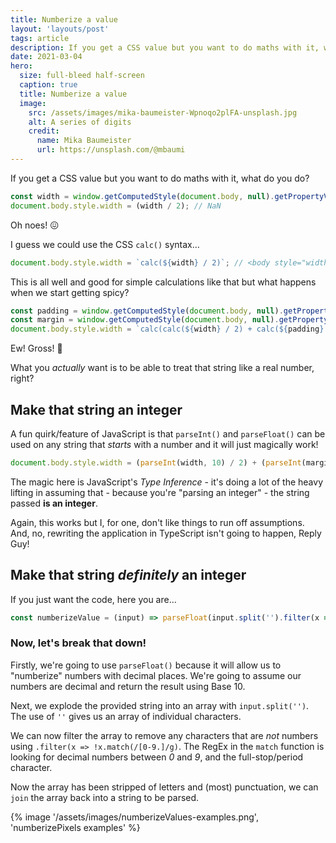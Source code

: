 ```yaml
---
title: Numberize a value
layout: 'layouts/post'
tags: article
description: If you get a CSS value but you want to do maths with it, what do you do? Let's find out!
date: 2021-03-04
hero:
  size: full-bleed half-screen
  caption: true
  title: Numberize a value
  image:
    src: /assets/images/mika-baumeister-Wpnoqo2plFA-unsplash.jpg
    alt: A series of digits
    credit:
      name: Mika Baumeister
      url: https://unsplash.com/@mbaumi
---
```


If you get a CSS value but you want to do maths with it, what do you do?

```js
const width = window.getComputedStyle(document.body, null).getPropertyValue('width'); // 960px
document.body.style.width = (width / 2); // NaN
```

Oh noes! 😖

I guess we could use the CSS `calc()` syntax…

```js
document.body.style.width = `calc(${width} / 2)`; // <body style="width: calc(960px / 2);">
```

This is all well and good for simple calculations like that but what happens when we start getting spicy?

```js
const padding = window.getComputedStyle(document.body, null).getPropertyValue('padding'); // 8px
const margin = window.getComputedStyle(document.body, null).getPropertyValue('margin'); // 32px
document.body.style.width = `calc(calc(${width} / 2) + calc(${padding} + calc(${margin} * 0.5))`;  // <body style="width: calc(calc(960px / 2) + calc(8px + calc(32px * 0.5)));">
```

Ew! Gross! 🤮

What you _actually_ want is to be able to treat that string like a real number, right?

## Make that string an integer

A fun quirk/feature of JavaScript is that `parseInt()` and `parseFloat()` can be used on any string that _starts_ with a number and it will just magically work!

```js
document.body.style.width = (parseInt(width, 10) / 2) + (parseInt(margin, 10) * 0.5) + parseInt(padding, 10) + 'px'; // <body style="width: 504px;">
```

The magic here is JavaScript's _Type Inference_ - it's doing a lot of the heavy lifting in assuming that - because you're "parsing an integer" - the string passed **is an integer**.

Again, this works but I, for one, don't like things to run off assumptions. And, no, rewriting the application in TypeScript isn't going to happen, Reply Guy!

## Make that string _definitely_ an integer

If you just want the code, here you are…

```js
const numberizeValue = (input) => parseFloat(input.split('').filter(x => !x.match(/[0-9.]/g)).join(''), 10);
```

### Now, let's break that down!

Firstly, we're going to use `parseFloat()` because it will allow us to "numberize" numbers with decimal places. We're going to assume our numbers are decimal and return the result using Base 10.

Next, we explode the provided string into an array with `input.split('')`. The use of `''` gives us an array of individual characters.

We can now filter the array to remove any characters that are _not_ numbers using `.filter(x => !x.match(/[0-9.]/g)`. The RegEx in the `match` function is looking for decimal numbers between _0_ and _9_, and the full-stop/period character.

Now the array has been stripped of letters and (most) punctuation, we can `join` the array back into a string to be parsed.

{% image '/assets/images/numberizeValues-examples.png', 'numberizePixels examples' %}
